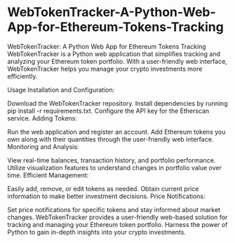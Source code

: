 # WebTokenTracker-A-Python-Web-App-for-Ethereum-Tokens-Tracking
WebTokenTracker: A Python Web App for Ethereum Tokens Tracking  WebTokenTracker is a Python web application that simplifies tracking and analyzing your Ethereum token portfolio. With a user-friendly web interface, WebTokenTracker helps you manage your crypto investments more efficiently.

Usage
Installation and Configuration:

Download the WebTokenTracker repository.
Install dependencies by running pip install -r requirements.txt.
Configure the API key for the Etherscan service.
Adding Tokens:

Run the web application and register an account.
Add Ethereum tokens you own along with their quantities through the user-friendly web interface.
Monitoring and Analysis:

View real-time balances, transaction history, and portfolio performance.
Utilize visualization features to understand changes in portfolio value over time.
Efficient Management:

Easily add, remove, or edit tokens as needed.
Obtain current price information to make better investment decisions.
Price Notifications:

Set price notifications for specific tokens and stay informed about market changes.
WebTokenTracker provides a user-friendly web-based solution for tracking and managing your Ethereum token portfolio. Harness the power of Python to gain in-depth insights into your crypto investments.
